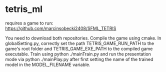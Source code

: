 # tetris_ml

requires a game to run: https://github.com/marcinsobecki2408/SFML_TETRIS

You need to download both repositories. Compile the game using cmake. In globalSetting.py, correctly set the path TETRIS_GAME_RUN_PATH to the game's root folder and TETRIS_GAME_EXE_PATH to the compiled game executable. Train using python ./mainTrain.py and run the presentation mode via python ./mainPlay.py after first setting the name of the trained model in the MODEL_FILENAME variable.
